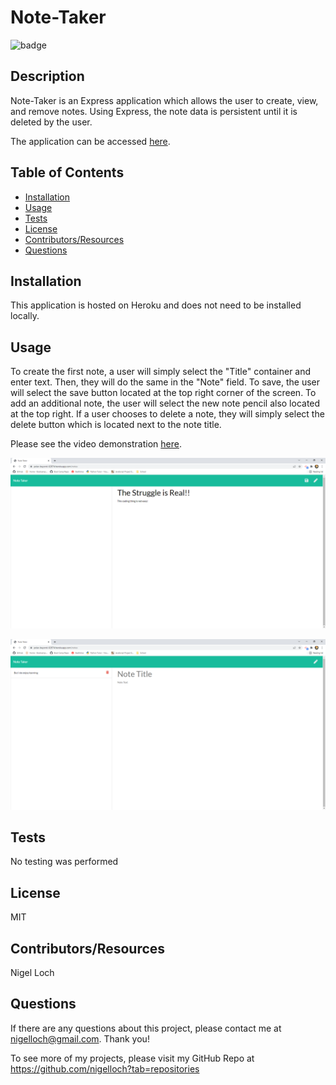 #  Note-Taker

![badge](https://img.shields.io/badge/License-MIT-brightgreen)

##  Description
Note-Taker is an Express application which allows the user to create, view, and remove notes. Using Express, the note data is persistent until it is deleted by the user.

The application can be accessed [here](https://polar-beyond-62874.herokuapp.com/).
##  Table of Contents
* [Installation](#installation)
* [Usage](#usage)
* [Tests](#tests)
* [License](#license)
* [Contributors/Resources](#contributors)
* [Questions](#questions)

##  Installation

This application is hosted on Heroku and does not need to be installed locally.

##  Usage

To create the first note, a user will simply select the "Title" container and enter text. Then, they will do the same in the "Note" field. To save, the user will select the save button located at the top right corner of the screen. To add an additional note, the user will select the new note pencil also located at the top right. If a user chooses to delete a note, they will simply select the delete button which is located next to the note title.

Please see the video demonstration [here](https://watch.screencastify.com/v/GPFUkmW6FpLemeIk44hH).

![alt text](./public/assets/images/note-taker1.png)

![alt text](./public/assets/images/note-taker2.png)


##  Tests

No testing was performed

##  License

MIT

##  Contributors/Resources

Nigel Loch

##  Questions

If there are any questions about this project, please contact me at <nigelloch@gmail.com>. Thank you!

To see more of my projects, please visit my GitHub Repo at <https://github.com/nigelloch?tab=repositories>

  
